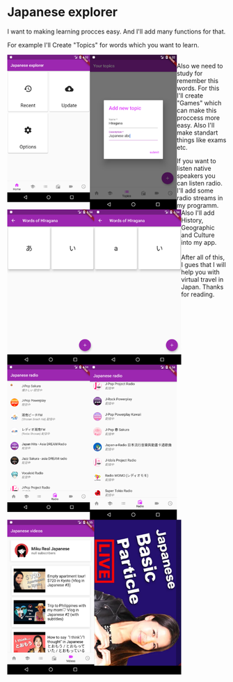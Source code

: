 # Japanese explorer
I want to making learning procces easy. And I'll add many functions for that. 

For example I'll Create "Topics" for words which you want to learn. 

<img src="preview/MainPage.png" width="190" align="left"/>
<img src="preview/Add topic.png" width="200" align="left"/>
<img src="preview/Words.png" width="200" align="left"/>
<img src="preview/Words(choosen).png" width="200" align="left"/>
<br/>
Also we need to study for remember this words. For this I'll create "Games" which can make this proccess more easy. Also I'll make standart things like exams etc.

If you want to listen native speakers you can listen radio. I'll add some radio streams in my programm. Also I'll add History, Geographic and Culture into my app. 
<br/>
<img src="preview/Radio 0.png" width="190" align="left"/>
<img src="preview/Radio 1.png" width="200" align="left"/>
<img src="preview/Videos.png" width="200" align="left"/>
<img src="preview/VideoScreen.png" width="200" align="left"/>
<br/>
After all of this, I gues that I will help you with virtual travel in Japan. 
Thanks for reading.
